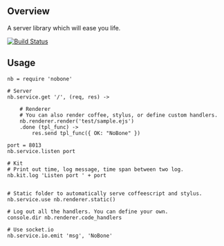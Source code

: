 ## Overview

A server library which will ease you life.

[![Build Status](https://travis-ci.org/ysmood/nobone.svg)](https://travis-ci.org/ysmood/nobone)

## Usage

    nb = require 'nobone'

    # Server
    nb.service.get '/', (req, res) ->

        # Renderer
        # You can also render coffee, stylus, or define custom handlers.
        nb.renderer.render('test/sample.ejs')
        .done (tpl_func) ->
            res.send tpl_func({ OK: "NoBone" })

    port = 8013
    nb.service.listen port

    # Kit
    # Print out time, log message, time span between two log.
    nb.kit.log 'Listen port ' + port


    # Static folder to automatically serve coffeescript and stylus.
    nb.service.use nb.renderer.static()

    # Log out all the handlers. You can define your own.
    console.dir nb.renderer.code_handlers

    # Use socket.io
    nb.service.io.emit 'msg', 'NoBone'
